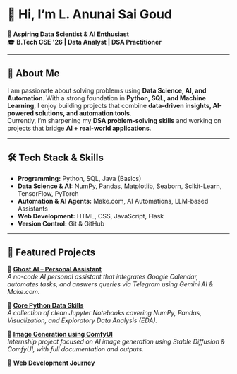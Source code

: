 # 👋 Hi, I’m **L. Anunai Sai Goud**

🚀 **Aspiring Data Scientist & AI Enthusiast**  
🎓 **B.Tech CSE '26 | Data Analyst | DSA Practitioner**

---

## 🔹 About Me  
I am passionate about solving problems using **Data Science, AI, and Automation**. With a strong foundation in **Python, SQL, and Machine Learning**, I enjoy building projects that combine **data-driven insights, AI-powered solutions, and automation tools**.  
Currently, I’m sharpening my **DSA problem-solving skills** and working on projects that bridge **AI + real-world applications**.  

---

## 🛠️ Tech Stack & Skills  
- **Programming:** Python, SQL, Java (Basics)  
- **Data Science & AI:** NumPy, Pandas, Matplotlib, Seaborn, Scikit-Learn, TensorFlow, PyTorch  
- **Automation & AI Agents:** Make.com, AI Automations, LLM-based Assistants  
- **Web Development:** HTML, CSS, JavaScript, Flask  
- **Version Control:** Git & GitHub  

---

## 📌 Featured Projects  
🔹 [**Ghost AI – Personal Assistant**](https://github.com/Anunai6966/Ghost-AI-Personal-Assistant)  
_A no-code AI personal assistant that integrates Google Calendar, automates tasks, and answers queries via Telegram using Gemini AI & Make.com._  

🔹 [**Core Python Data Skills**](https://github.com/Anunai6966/Core_Python_Data_Skills)  
_A collection of clean Jupyter Notebooks covering NumPy, Pandas, Visualization, and Exploratory Data Analysis (EDA)._  

🔹 [**Image Generation using ComfyUI**](https://github.com/Anunai6966/image-generation-using-comfyUI)  
_Internship project focused on AI image generation using Stable Diffusion & ComfyUI, with full documentation and outputs._  

🔹 [**Web Development Journey**](https://github.com/Anunai6966/We)
